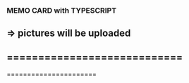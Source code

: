### MEMO CARD with TYPESCRIPT
=> pictures will be uploaded
----------------------------
============================
-----------
======================

